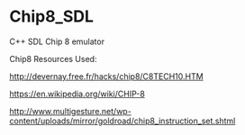 # Chip8_SDL
C++ SDL Chip 8 emulator

Chip8 Resources Used: 

http://devernay.free.fr/hacks/chip8/C8TECH10.HTM

https://en.wikipedia.org/wiki/CHIP-8

http://www.multigesture.net/wp-content/uploads/mirror/goldroad/chip8_instruction_set.shtml
